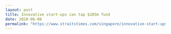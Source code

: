 ```yaml
---
layout: post
title: Innovative start-ups can tap $285m fund
date: 2020-06-08
permalink: "https://www.straitstimes.com/singapore/innovative-start-ups-can-tap-285m-fund"
---
```

